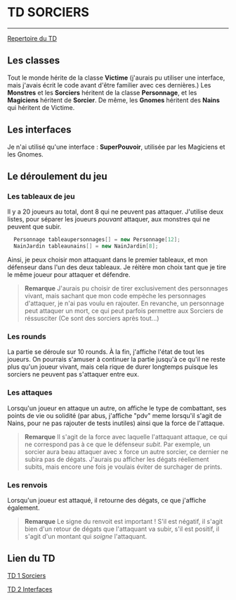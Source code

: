# TD SORCIERS
--------
[Repertoire du TD](./TD-Sorcier)

## Les classes

  Tout le monde hérite de la classe **Victime** (j'aurais pu utiliser une interface, mais j'avais écrit le code avant d'être familier avec ces dernières.) 
  Les **Monstres** et les **Sorciers** héritent de la classe **Personnage**, et les **Magiciens** héritent de **Sorcier**.
  De même, les **Gnomes** héritent des **Nains** qui héritent de Victime. 
  
## Les interfaces 

  Je n'ai utilisé qu'une interface : **SuperPouvoir**, utilisée par les Magiciens et les Gnomes. 
  
## Le déroulement du jeu
  ### Les tableaux de jeu 
  Il y a 20 joueurs au total, dont 8 qui ne peuvent pas attaquer.
  J'utilise deux listes, pour séparer les joueurs *pouvant* attaquer, aux monstres qui ne peuvent que subir. 
``` java 
  Personnage tableaupersonnages[] = new Personnage[12];
  NainJardin tableaunains[] = new NainJardin[8];
```
        
   Ainsi, je peux choisir mon attaquant dans le premier tableaux, et mon défenseur dans l'un des deux tableaux. Je réitère mon choix tant que je tire le même joueur pour attaquer et défendre. 
  > **Remarque** J'aurais pu choisir de tirer exclusivement des personnages vivant, mais sachant que mon code empèche les personnages d'attaquer, je n'ai pas voulu en rajouter. En revanche, un personnage peut attaquer un mort, ce qui peut parfois permettre aux Sorciers de réssusciter (Ce sont des sorciers après tout...)
  
  ### Les rounds
  
  La partie se déroule sur 10 rounds. À la fin, j'affiche l'état de tout les joueurs. On pourrais s'amuser à continuer la partie jusqu'à ce qu'il ne reste plus qu'un joueur vivant, mais cela rique de durer longtemps puisque les sorciers ne peuvent pas s'attaquer entre eux. 
  
  ### Les attaques 
  
  Lorsqu'un joueur en attaque un autre, on affiche le type de combattant, ses points de vie ou solidité (par abus, j'affiche "pdv" meme lorsqu'il s'agit de Nains, pour ne pas rajouter de tests inutiles) ainsi que la force de l'attaque. 
  
  > **Remarque** Il s'agit de la force avec laquelle l'attaquant attaque, ce qui ne correspond pas à ce que le défenseur *subit*. Par exemple, un sorcier aura beau attaquer avec x force un autre sorcier, ce dernier ne subira pas de dégats. J'aurais pu afficher les dégats réellement subits, mais encore une fois je voulais éviter de surchager de prints.
  
  ### Les renvois 
  
  Lorsqu'un joueur est attaqué, il retourne des dégats, ce que j'affiche également.
  
  > **Remarque** Le signe du renvoit est important ! S'il est négatif, il s'agit bien d'un retour de dégats que l'attaquant va subir, s'il est positif, il s'agit d'un montant qui *soigne* l'attaquant. 
  
  
  ## Lien du TD 
  [TD 1 Sorciers](https://drive.google.com/file/d/19DYjv-I5QKMbT9QNpr5jO4oUujupvENE/view)
  
  [TD 2 Interfaces](https://drive.google.com/file/d/1XLclk9rF1S741GMempHZvftVMW3_tfVN/view)
